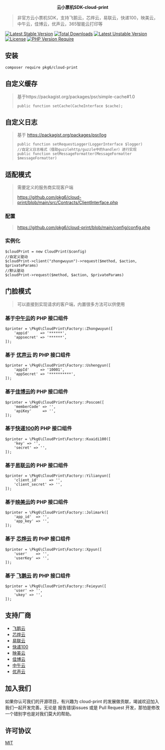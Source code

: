 <p align="center">
	<strong>云小票机SDK-cloud-print</strong>
</p>

> 非官方云小票机SDK，支持飞鹅云，芯烨云，易联云，快递100，映美云，中午云，佳博云，优声云，365智能云打印等
> 

[![Latest Stable Version](http://poser.pugx.org/pkg6/cloud-print/v)](https://packagist.org/packages/pkg6/cloud-print) [![Total Downloads](http://poser.pugx.org/pkg6/cloud-print/downloads)](https://packagist.org/packages/pkg6/cloud-print) [![Latest Unstable Version](http://poser.pugx.org/pkg6/cloud-print/v/unstable)](https://packagist.org/packages/pkg6/cloud-print) [![License](http://poser.pugx.org/pkg6/cloud-print/license)](https://packagist.org/packages/pkg6/cloud-print) [![PHP Version Require](http://poser.pugx.org/pkg6/cloud-print/require/php)](https://packagist.org/packages/pkg6/cloud-print)


## 安装

~~~
composer require pkg6/cloud-print
~~~

## 自定义缓存

> 基于https://packagist.org/packages/psr/simple-cache#1.0
>
> ```
> public function setCache(CacheInterface $cache);
> ```

## 自定义日志

> 基于 https://packagist.org/packages/psr/log
>
> ```
> public function setRequestLogger(LoggerInterface $logger)
> //自定义日志格式（借助guzzlehttp/guzzle中的handler）进行实现
> public function setMessageFormatter(MessageFormatter $messageFormatter)
> ```

## 适配模式

> 需要定义的服务商实现客户端
>
> https://github.com/pkg6/cloud-print/blob/main/src/Contracts/ClientInterface.php

### 配置

> https://github.com/pkg6/cloud-print/blob/main/config/config.php

### 实例化

~~~
$cloudPrint = new CloudPrint($config)
//自定义驱动
$cloudPrint->client("zhongwuyun")->request($method, $action, $privateParams)
//默认驱动
$cloudPrint->request($method, $action, $privateParams)
~~~

## 门脸模式

> 可以直接到实现请求的客户端，内置很多方法可以供使用

### 基于[中午云](http://www.zhongwu.co/)的 PHP 接口组件

~~~
$printer = \Pkg6\CloudPrint\Factory::Zhongwuyun([
    'appid'     => '******',
    'appsecret' => '******',
]);
~~~

### 基于 [优声云](https://www.ushengyun.com/) 的 PHP 接口组件

~~~
$printer = \Pkg6\CloudPrint\Factory::Ushengyun([
    'appId'     => '10001',
    'appSecret' => '**********',
]);
~~~

### 基于[佳博云](https://dev.poscom.cn/)的 PHP 接口组件

~~~
$printer = \Pkg6\CloudPrint\Factory::Poscom([
    'memberCode' => '',
    'apiKey'     => '',
]);
~~~

### 基于[快递100](https://api.kuaidi100.com/document/5f0ff6adbc8da837cbd8aef8)的 PHP 接口组件

~~~
$printer = \Pkg6\CloudPrint\Factory::Kuaidi100([
    'key' => '',
    'secret' => '',
]);
~~~

### 基于[易联云](https://www.yilianyun.net/)的 PHP 接口组件

~~~
$printer = \Pkg6\CloudPrint\Factory::Yilianyun([
    'client_id'     => '',
    'client_secret' => '',
]);
~~~

### 基于[映美云](http://open.jolimark.com/)的 PHP 接口组件

~~~
$printer = \Pkg6\CloudPrint\Factory::Jolimark([
    'app_id'  => '',
    'app_key' => '',
]);
~~~

### 基于 [芯烨云](https://www.xpyun.net/open/index.html) 的 PHP 接口组件

~~~
$printer = \Pkg6\CloudPrint\Factory::Xpyun([
    'user'    => '',
    'userKey' => '',
]);
~~~

### 基于 [飞鹅云](http://help.feieyun.com/document.php) 的 PHP 接口组件

~~~
$printer = \Pkg6\CloudPrint\Factory::Feieyun([
    'user' => '',
    'ukey' => '',
]);
~~~


## 支持厂商

- [飞鹅云](http://help.feieyun.com/document.php) 
- [芯烨云](https://www.xpyun.net/open/index.html)
- [易联云](https://www.yilianyun.net/)
- [快递100](https://api.kuaidi100.com/document/5f0ff6a32977d50a94e10235)
- [映美云](http://open.jolimark.com/)
- [佳博云](https://dev.poscom.cn/)
- [中午云](http://www.zhongwu.co/)
- [优声云](https://www.ushengyun.com/)




##  加入我们

如果你认可我们的开源项目，有兴趣为 cloud-print 的发展做贡献，竭诚欢迎加入我们一起开发完善。无论是 报告错误issues 或是 Pull Request 开发，那怕是修改一个错别字也是对我们莫大的帮助。


##  许可协议
[MIT](https://opensource.org/licenses/MIT)


